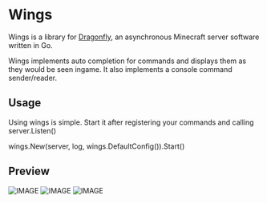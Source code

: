 # Wings
Wings is a library for [Dragonfly](https://github.com/df-mc/dragonfly), an asynchronous Minecraft server software written in Go. 

Wings implements auto completion for commands and displays them as they would be seen ingame. It also implements a console command sender/reader.

## Usage
Using wings is simple. Start it after registering your commands and calling server.Listen()

wings.New(server, log, wings.DefaultConfig()).Start()

## Preview
![IMAGE](https://media.discordapp.net/attachments/745099242904748153/1026840478693466223/unknown.png)
![IMAGE](https://media.discordapp.net/attachments/745099242904748153/1026843198330515466/unknown.png)
![IMAGE](https://media.discordapp.net/attachments/745099242904748153/1026850439850905610/unknown.png)
